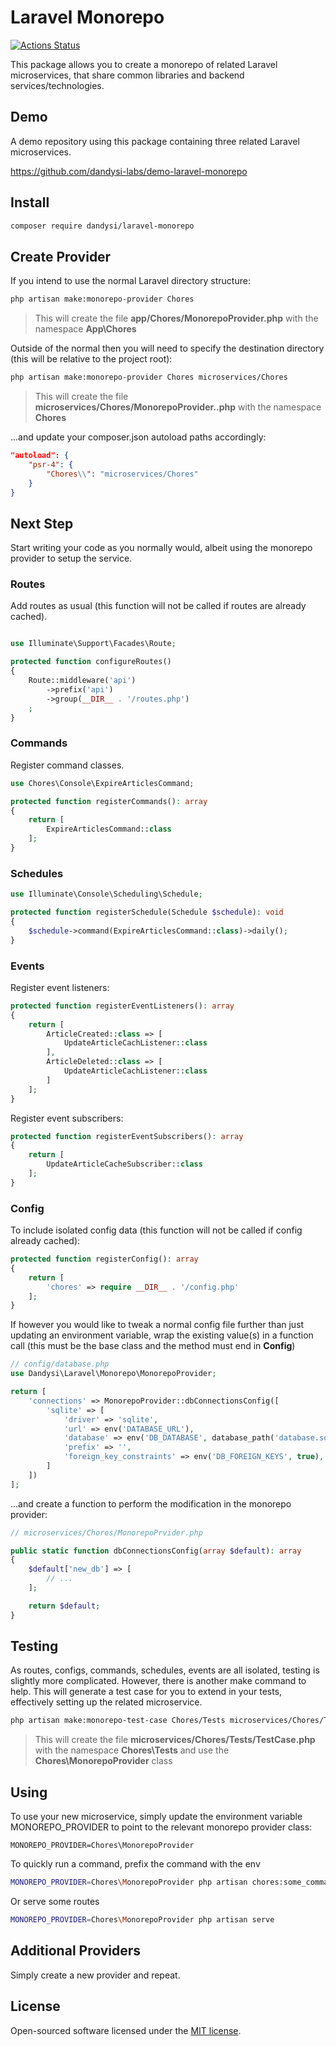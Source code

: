 
# Laravel Monorepo

[![Actions Status](https://github.com/dandysi-labs/laravel-monorepo/actions/workflows/tests/badge.svg)](https://github.com/dandysi-labs/laravel-monorepo/actions)

This package allows you to create a monorepo of related Laravel microservices, that share common libraries and backend services/technologies. 

## Demo

A demo repository using this package containing three related Laravel microservices.

https://github.com/dandysi-labs/demo-laravel-monorepo

## Install

```bash
composer require dandysi/laravel-monorepo
```

## Create Provider

If you intend to use the normal Laravel directory structure:

```bash
php artisan make:monorepo-provider Chores
```
 
> This will create the file **app/Chores/MonorepoProvider.php** with the namespace **App\Chores**

Outside of the normal then you will need to specify the destination directory (this will be relative to the project root):

```bash
php artisan make:monorepo-provider Chores microservices/Chores
```

> This will create the file **microservices/Chores/MonorepoProvider..php** with the namespace **Chores**

...and update your composer.json autoload paths accordingly:

```json
"autoload": {
    "psr-4": {
        "Chores\\": "microservices/Chores"
    }
}
```

## Next Step

Start writing your code as you normally would, albeit using the monorepo provider to setup the service.

### Routes

Add routes as usual (this function will not be called if routes are already cached).

```php

use Illuminate\Support\Facades\Route;

protected function configureRoutes()
{
    Route::middleware('api')
        ->prefix('api')
        ->group(__DIR__ . '/routes.php')
    ;
}
```

### Commands

Register command classes.

```php
use Chores\Console\ExpireArticlesCommand;

protected function registerCommands(): array
{
    return [
        ExpireArticlesCommand::class
    ];
}
```

### Schedules

```php
use Illuminate\Console\Scheduling\Schedule;

protected function registerSchedule(Schedule $schedule): void
{
    $schedule->command(ExpireArticlesCommand::class)->daily();
}
```

### Events

Register event listeners:

```php
protected function registerEventListeners(): array
{
    return [
        ArticleCreated::class => [
            UpdateArticleCachListener::class
        ],    
        ArticleDeleted::class => [
            UpdateArticleCachListener::class
        ]
    ];
}
```

Register event subscribers:

```php
protected function registerEventSubscribers(): array
{
    return [
        UpdateArticleCacheSubscriber::class
    ];
}
```

### Config

To include isolated config data (this function will not be called if config already cached):

```php
protected function registerConfig(): array
{
    return [
        'chores' => require __DIR__ . '/config.php'
    ];
}
```

If however you would like to tweak a normal config file further than just updating an environment variable, wrap the existing value(s) in a function call (this must be the base class and the method must end in **Config**)

```php
// config/database.php
use Dandysi\Laravel\Monorepo\MonorepoProvider;

return [
    'connections' => MonorepoProvider::dbConnectionsConfig([
        'sqlite' => [
            'driver' => 'sqlite',
            'url' => env('DATABASE_URL'),
            'database' => env('DB_DATABASE', database_path('database.sqlite')),
            'prefix' => '',
            'foreign_key_constraints' => env('DB_FOREIGN_KEYS', true),
        ]
    ])
];

```

...and create a function to perform the modification in the monorepo provider:

```php
// microservices/Chores/MonorepoPrvider.php

public static function dbConnectionsConfig(array $default): array
{
    $default['new_db'] => [
        // ...
    ];

    return $default;
}
```

## Testing

As routes, configs, commands, schedules, events are all isolated, testing is slightly more complicated. However, there is another make command to help. This will generate a test case for you to extend in your tests, effectively setting up the related microservice.

```bash
php artisan make:monorepo-test-case Chores/Tests microservices/Chores/Tests Chores
```

> This will create the file **microservices/Chores/Tests/TestCase.php** with the namespace **Chores\Tests** and use the **Chores\MonorepoProvider** class

## Using

To use your new microservice, simply update the environment variable MONOREPO_PROVIDER to point to the relevant monorepo provider class:

```
MONOREPO_PROVIDER=Chores\MonorepoProvider
```

To quickly run a command, prefix the command with the env

```bash
MONOREPO_PROVIDER=Chores\MonorepoProvider php artisan chores:some_command
```

Or serve some routes

```bash
MONOREPO_PROVIDER=Chores\MonorepoProvider php artisan serve
```

## Additional Providers

Simply create a new provider and repeat.

## License

Open-sourced software licensed under the [MIT license](LICENSE.md).
